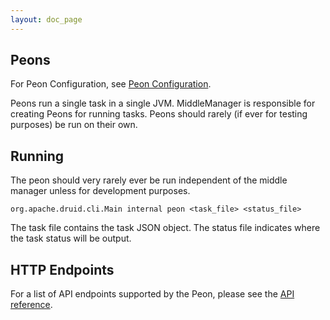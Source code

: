 ```yaml
---
layout: doc_page
---
```


Peons
-----

For Peon Configuration, see [Peon Configuration](../configuration/indexing-service.html).

Peons run a single task in a single JVM. MiddleManager is responsible for creating Peons for running tasks.
Peons should rarely (if ever for testing purposes) be run on their own.

Running
-------

The peon should very rarely ever be run independent of the middle manager unless for development purposes.

```
org.apache.druid.cli.Main internal peon <task_file> <status_file>
```

The task file contains the task JSON object.
The status file indicates where the task status will be output.

HTTP Endpoints
--------------

For a list of API endpoints supported by the Peon, please see the [API reference](../operations/api-reference.html#peon).

